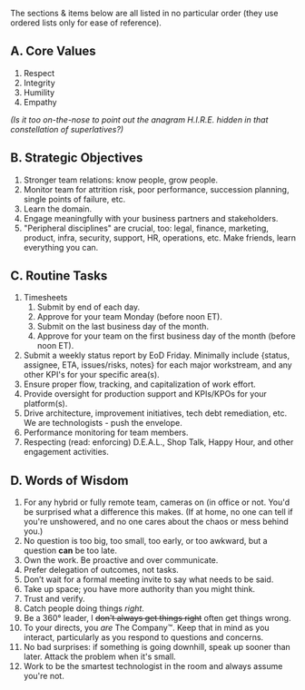 The sections & items below are all listed in no particular order (they use ordered lists only for ease of reference).

## A. Core Values
1. Respect
2. Integrity
3. Humility
4. Empathy

_(Is it too on-the-nose to point out the anagram H.I.R.E. hidden in that constellation of superlatives?)_

## B. Strategic Objectives
1. Stronger team relations: know people, grow people.
2. Monitor team for attrition risk, poor performance, succession planning, single points of failure, etc.
3. Learn the domain.
4. Engage meaningfully with your business partners and stakeholders.
5. "Peripheral disciplines" are crucial, too: legal, finance, marketing, product, infra, security, support, HR, operations, etc. Make friends, learn everything you can.

## C. Routine Tasks
1. Timesheets
    1. Submit by end of each day.
    2. Approve for your team Monday (before noon ET).
    3. Submit on the last business day of the month.
    4. Approve for your team on the first business day of the month (before noon ET).
2. Submit a weekly status report by EoD Friday. Minimally include {status, assignee, ETA, issues/risks, notes} for each major workstream, and any other KPI's for your specific area(s).
3. Ensure proper flow, tracking, and capitalization of work effort.
4. Provide oversight for production support and KPIs/KPOs for your platform(s).
5. Drive architecture, improvement initiatives, tech debt remediation, etc. We are technologists - push the envelope.
6. Performance monitoring for team members.
7. Respecting (read: enforcing) D.E.A.L., Shop Talk, Happy Hour, and other engagement activities.

## D. Words of Wisdom
1. For any hybrid or fully remote team, cameras on (in office or not. You'd be surprised what a difference this makes. (If at home, no one can tell if you're unshowered, and no one cares about the chaos or mess behind you.)
2. No question is too big, too small, too early, or too awkward, but a question **can** be too late.
3. Own the work. Be proactive and over communicate.
4. Prefer delegation of outcomes, not tasks.
5. Don’t wait for a formal meeting invite to say what needs to be said.
6. Take up space; you have more authority than you might think.
7. Trust and verify.
8. Catch people doing things _right_.
9. Be a 360&deg; leader, I ~~don't always get things right~~ often get things wrong.
10. To your directs, you _are_ The Company&trade;. Keep that in mind as you interact, particularly as you respond to questions and concerns.
11. No bad surprises: if something is going downhill, speak up sooner than later. Attack the problem when it's small.
12. Work to be the smartest technologist in the room and always assume you're not.
